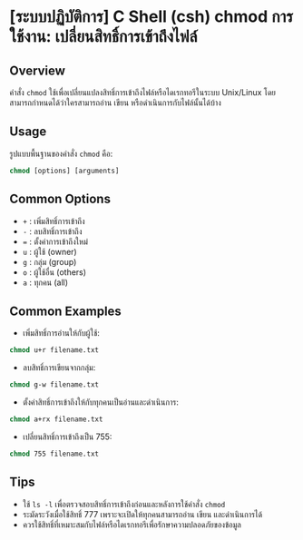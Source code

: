 # [ระบบปฏิบัติการ] C Shell (csh) chmod การใช้งาน: เปลี่ยนสิทธิ์การเข้าถึงไฟล์

## Overview
คำสั่ง `chmod` ใช้เพื่อเปลี่ยนแปลงสิทธิ์การเข้าถึงไฟล์หรือไดเรกทอรีในระบบ Unix/Linux โดยสามารถกำหนดได้ว่าใครสามารถอ่าน เขียน หรือดำเนินการกับไฟล์นั้นได้บ้าง

## Usage
รูปแบบพื้นฐานของคำสั่ง `chmod` คือ:

```csh
chmod [options] [arguments]
```

## Common Options
- `+` : เพิ่มสิทธิ์การเข้าถึง
- `-` : ลบสิทธิ์การเข้าถึง
- `=` : ตั้งค่าการเข้าถึงใหม่
- `u` : ผู้ใช้ (owner)
- `g` : กลุ่ม (group)
- `o` : ผู้ใช้อื่น (others)
- `a` : ทุกคน (all)

## Common Examples
- เพิ่มสิทธิ์การอ่านให้กับผู้ใช้:
```csh
chmod u+r filename.txt
```

- ลบสิทธิ์การเขียนจากกลุ่ม:
```csh
chmod g-w filename.txt
```

- ตั้งค่าสิทธิ์การเข้าถึงให้กับทุกคนเป็นอ่านและดำเนินการ:
```csh
chmod a+rx filename.txt
```

- เปลี่ยนสิทธิ์การเข้าถึงเป็น 755:
```csh
chmod 755 filename.txt
```

## Tips
- ใช้ `ls -l` เพื่อตรวจสอบสิทธิ์การเข้าถึงก่อนและหลังการใช้คำสั่ง `chmod`
- ระมัดระวังเมื่อใช้สิทธิ์ 777 เพราะจะเปิดให้ทุกคนสามารถอ่าน เขียน และดำเนินการได้
- ควรใช้สิทธิ์ที่เหมาะสมกับไฟล์หรือไดเรกทอรีเพื่อรักษาความปลอดภัยของข้อมูล